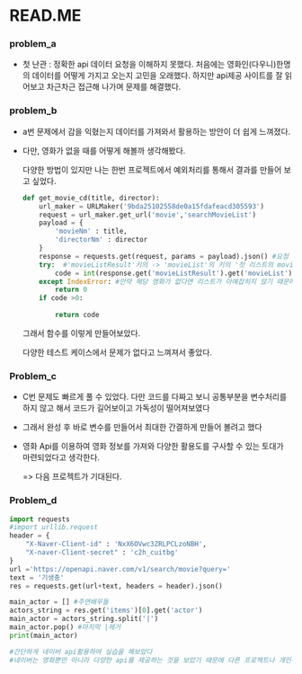 # READ.ME

### problem_a

- 첫 난관  :  정확한 api 데이터 요청을 이해하지 못했다. 처음에는 영화인(다우니)한명의 데이터를 어떻게 가지고 오는지 고민을 오래했다. 하지만 api제공 사이트를 잘 읽어보고 차근차근 접근해 나가며 문제를 해결했다.



### problem_b

- a번 문제에서 감을 익혔는지 데이터를 가져와서 활용하는 방안이 더 쉽게 느껴졌다.

- 다만, 영화가 없을 때를 어떻게 해볼까 생각해봤다. 

  다양한 방법이 있지만 나는 한번 프로젝트에서 예외처리를 통해서 결과를 만들어 보고 싶었다.

  ```python
  def get_movie_cd(title, director):
      url_maker = URLMaker('9bda25102558de0a15fdafeacd305593')
      request = url_maker.get_url('movie','searchMovieList')
      payload = {
          'movieNm' : title,
          'directorNm' : director
      }
      response = requests.get(request, params = payload).json() #요청 -> 응답
      try:  #'movieListResult'키의 -> 'movieList'의 키의 '첫 리스트의 moviecd
          code = int(response.get('movieListResult').get('movieList')[0].get('movieCd'))
      except IndexError: #만약 해당 영화가 없다면 리스트가 아예잡히지 않기 때문에 인덱스 에러가 발생
          return 0
      if code >0:
         
          return code
  ```

  그래서 함수를 이렇게 만들어보았다.

  다양한 테스트 케이스에서 문제가 없다고 느껴져서 좋았다. 



### Problem_c

- C번 문제도 빠르게 풀 수 있었다. 다만 코드를 다짜고 보니 공통부분을 변수처리를 하지 않고 해서 코드가 길어보이고 가독성이 떨어져보였다

- 그래서 완성 후 바로 변수를 만들어서 최대한 간결하게 만들어 볼려고 했다

- 영화 Api를 이용하여 영화 정보를 가져와 다양한 활용도를 구사할 수 있는 토대가 마련되었다고 생각한다.

  => 다음 프로젝트가 기대된다.



### Problem_d

```python
import requests
#import urllib.request
header = {
    "X-Naver-Client-id" : 'NxX6OVwc3ZRLPCLzoNBH',
    "X-naver-Client-secret" : 'c2h_cuitbg'
}
url ='https://openapi.naver.com/v1/search/movie?query='
text = '기생충'
res = requests.get(url+text, headers = header).json()

main_actor = [] #주연배우들 
actors_string = res.get('items')[0].get('actor') 
main_actor = actors_string.split('|')
main_actor.pop() #마지막 |제거 
print(main_actor)

#간단하게 네이버 api활용하여 실습을 해보았다
#네이버는 영화뿐만 아니라 다양한 api를 제공하는 것을 보았기 때문에 다른 프로젝트나 개인적으로 활용도 가능해보여서 나만을 위한 데이터 제공 애플리케이션을 만들어보겠다.
```

